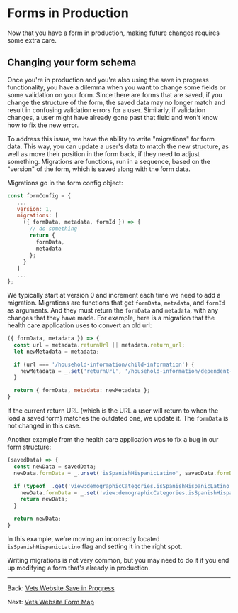 # Forms in Production

Now that you have a form in production, making future changes requires some extra care.

## Changing your form schema

Once you're in production and you're also using the save in progress functionality, you have a dilemma when you want to change some fields or some validation on your form. Since there are forms that are saved, if you change the structure of the form, the saved data may no longer match and result in confusing validation errors for a user. Similarly, if validation changes, a user might have already gone past that field and won't know how to fix the new error.

To address this issue, we have the ability to write "migrations" for form data. This way, you can update a user's data to match the new structure, as well as move their position in the form back, if they need to adjust something. Migrations are functions, run in a sequence, based on the "version" of the form, which is saved along with the form data.

Migrations go in the form config object:

```js
const formConfig = {
   ...
   version: 1,
   migrations: [
     ({ formData, metadata, formId }) => {
       // do something
       return {
         formData,
         metadata
       };
     }
   ]
   ...
};
```

We typically start at version 0 and increment each time we need to add a migration. Migrations are functions that get `formData`, `metadata`, and `formId` as arguments. And they must return the `formData` and `metadata`, with any changes that they have made. For example, here is a migration that the health care application uses to convert an old url:

```js
({ formData, metadata }) => {
  const url = metadata.returnUrl || metadata.return_url;
  let newMetadata = metadata;

  if (url === '/household-information/child-information') {
    newMetadata = _.set('returnUrl', '/household-information/dependent-information', metadata);
  }

  return { formData, metadata: newMetadata };
}
```

If the current return URL (which is the URL a user will return to when the load a saved form) matches the outdated one, we update it. The `formData` is not changed in this case.

Another example from the health care application was to fix a bug in our form structure:

```js
(savedData) => {
  const newData = savedData;
  newData.formData = _.unset('isSpanishHispanicLatino', savedData.formData);

  if (typeof _.get('view:demographicCategories.isSpanishHispanicLatino', newData.formData) === 'undefined') {
    newData.formData = _.set('view:demographicCategories.isSpanishHispanicLatino', false, newData.formData);
    return newData;
  }

  return newData;
}
```

In this example, we're moving an incorrectly located `isSpanishHispanicLatino` flag and setting it in the right spot.

Writing migrations is not very common, but you may need to do it if you end up modifying a form that's already in production.

<hr>

Back: [Vets Website Save in Progress](save-in-progress.md)

Next: [Vets Website Form Map](form-map.md)
